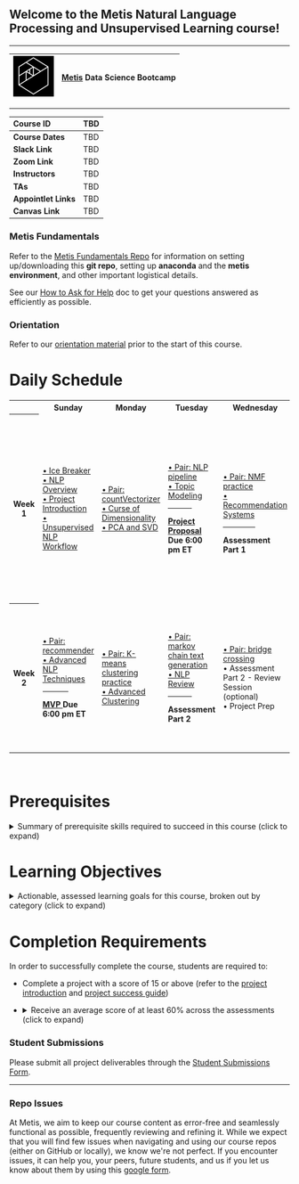 ## Welcome to the Metis Natural Language Processing and Unsupervised Learning course!
---

| ![Metis logo](/resources/metis.png)      |  [Metis](http://www.thisismetis.com/) Data Science Bootcamp    |
|------|-------|  

---
| **Course ID** | TBD   |
|:------|:-------|
| **Course Dates** | TBD   |
| **Slack Link** |  TBD |
| **Zoom Link** |  TBD |
| **Instructors** |  TBD |
| **TAs** |  TBD |
| **Appointlet Links** |  TBD |
| **Canvas Link** |  TBD |

### Metis Fundamentals  

Refer to the [Metis Fundamentals Repo](https://github.com/thisismetis/NBM_Metis_Fundamentals) for information on setting up/downloading this **git repo**, setting up **anaconda** and the **metis environment**, and other important logistical details.

See our [How to Ask for Help](https://github.com/thisismetis/Metis_Fundamentals/blob/main/metis_intro/askforhelp.md) doc to get your questions answered as efficiently as possible.

### Orientation

Refer to our [orientation material](https://github.com/thisismetis/Metis_Fundamentals/blob/main/orientation/readme.md) prior to the start of this course.

# Daily Schedule

<table width="100%">
 <tr>
  <th>
  </th>
  <th>
   Sunday
  </th>
  <th>
   Monday
  </th>
  <th>
   Tuesday
  </th>
  <th>
   Wednesday
  </th>
  <th>
   Thursday
  </th>
 </tr>
 
 <tr>
  <th>
   Week 1
  </th>
  <td width="20%">
   <a href="/curriculum/icebreaker">
    • Ice Breaker
   </a>
   <br/>
   <a href="/curriculum/nlp-overview">
    • NLP Overview
   </a>
   <br/>
   <a href="/curriculum/project-introduction">
    • Project Introduction
   </a>
   <br/>
   <a href="/curriculum/unsupervised-workflow">
    • Unsupervised NLP Workflow
   </a>
   <br/>
  </td>
  <td width="20%">
   <a href="pairs/count_vectorizer">
    • Pair: countVectorizer
   </a>
   <br/>
   <a href="/curriculum/curse-of-dimensionality">
    • Curse of Dimensionality
   </a>
   <br/>
   <a href="/curriculum/svd-pca">
    • PCA and SVD
   </a>
   <br/>
  </td>
  <td width="20%">
   <a href="pairs/nlp_pipeline">
    • Pair: NLP pipeline
   </a>
   <br/>
   <a href="/curriculum/topic-modeling">
    • Topic Modeling
   </a>
   <br/>
   <hr align="left" width="50%"/>
   <b> <a href="https://github.com/thisismetis/NBM_Metis_Fundamentals/tree/master/project_deliverable_templates/project_proposal.md"> Project Proposal </a> Due 6:00 pm ET</b>
  </td>
  <td width="20%">
   <br/>
   <a href="pairs/nmf">
    • Pair: NMF practice
   </a>
   <br/>
   <a href="/curriculum/recommendation-systems">
    • Recommendation Systems
   </a>
   <br/>
   <hr align="left" width="50%"/>
   <b> Assessment Part 1</b>
  </td>
  <td width="20%">
     <a href="pairs/lda">
    • Pair: LDA practice
   </a>
   <br/>
   <a href="/curriculum/clustering-kmeans-intro">
    • K-means Clustering Intro
   <br/>
   <a href="/curriculum/clustering-kmeans-lab">
    • K-means Clustering Lab
   </a>
   <br/>
    • Assessment Part 1 - Review Session (optional)
   <br/>
   <hr align="left" width="50%"/>
   <b> Finalize Data Acquistion by EOD</b>
  </td>
 </tr>
 <tr>
  <th>
   Week 2
  </th>
  <td width="20%">
   <a href="pairs/recommender">
    • Pair: recommender
   </a>
   <br/>
   <a href="/curriculum/fancy-nlp">
    • Advanced NLP Techniques
   </a>
   <br/>
   <hr align="left" width="50%"/>
   <b> <a href="https://github.com/thisismetis/NBM_Metis_Fundamentals/tree/master/project_deliverable_templates/mvp.md"> MVP </a> Due 6:00 pm ET</b>
  </td>
  <td width="20%">
   <a href="pairs/kmeans">
    • Pair: K-means clustering practice
   </a>
   <br/>
   <a href="/curriculum/clustering-advanced">
    • Advanced Clustering
   </a>
   <br/
  </td>
  <td width="20%">
   <a href="pairs/markov">
    • Pair: markov chain text generation
   </a>
   <br/>
   <a href="/curriculum/nlp-review">
    • NLP Review
   </a>
   <br/>
   <hr align="left" width="50%"/>
   <b> Assessment Part 2</b>
  </td>
  <td width="20%">
   <a href="pairs/bridge">
    • Pair: bridge crossing
   </a>
   <br/>
    • Assessment Part 2 - Review Session (optional)
   <br/>
    • Project Prep
   <br/>
  </td>
  <td width="20%">
   <b> <a href="https://github.com/thisismetis/NBM_Metis_Fundamentals/tree/master/project_deliverable_templates/final_deliverable.md"> Slides, Writeup, Code </a> Due 11:00 am ET, Presentation Day</b>
   <br/>
   <hr align="left" width="50%"/>
   <a href="https://forms.gle/oYAM5t2jG9yUZdcKA"> End of Course Survey </a>
   <br/>
   <hr align="left" width="50%"/>
   <a href="/careers"> Next Steps for Careers </a> 
   <br/>
  </td>
 </tr>
</table>
<br>

# Prerequisites

<details><summary> Summary of prerequisite skills required to succeed in this course (click to expand) </summary>

* Students should be proficient in general python, pandas, and basic visualization libraries -- able to comfortably use these tools in order to explore, analyze, and visualize tabular datasets.
* Students should be comfortable with the mathematics fundamentals of machine learning including calculus, linear algebra, probability, and statistics.
* Students should have at least working familiarity with major topics in supervised machine learning including linear regression, basic classification models, and model evaluation.
* Comfort with web scraping or obtaining data through application programming interfaces (APIs) is a definite plus for expanding the range of possible projects a student can complete, but is not strictly necessary to succeed in the course.

 
</details>

# Learning Objectives

<details><summary> Actionable, assessed learning goals for this course, broken out by category (click to expand) </summary>
  
**Natural Language Processing Fundamentals**

1.  Correctly describe and apply foundational techniques in the quantification of text data including tokenization, vectorization, and the document-term matrix; successfully featurize text data with these methods.
2.  Gain ability to properly and efficiently clean and preprocess text data for quantitative analysis.
 
**Unsupervised Learning Theory**

1.  Precisely describe and differentiate key dimensionality reduction algorithms.
2.  Successfully apply dimensionality reduction algorithms and other modeling techniques to create topic models in language processing.
3.  Gain ability to cluster datapoints using the k-means model along with more specialized techniques, correctly navigating the tradeoffs and best use cases for these different methods.


**Unsupervised Learning in Application**

1.  Develop ability to apply unsupervised learning techniques to a variety of business case studies, with extra focus on natural language processing applications. Successfully compare and contrast these techniques in terms of their algorithmic complexity and data representations, navigating their tradeoffs in order to understand the right technique for the situation.
2.  Gain ability to build recommendation systems using both content-based and collaborative filtering methods, precisely describing the differences and tradeoffs between the two approaches.
    

</details>

# Completion Requirements

In order to successfully complete the course, students are required to:

* Complete a project with a score of 15 or above (refer to the [project introduction](./curriculum/project-introduction/project_intro.md) and [project success guide](./curriculum/project-introduction/project_success_guide.md))

* <details><summary> Receive an average score of at least 60% across the assessments (click to expand) </summary>

   There will be assessments throughout the course (refer to the schedule above); students will be given access to an assessment to complete at that time. Each assessment will consist of 20 multiple choice questions (with four options per question), which students will have 60 minutes to complete. The assessments are open-book.
   
   The assessment will have questions related to the learning objectives detailed above. The objectives give a roadmap of which areas should be focused on in preparation.

</details>

### Student Submissions
Please submit all project deliverables through the [Student Submissions Form](https://forms.gle/YzMfYxAXEx2Zz8pk9).

---

### Repo Issues

At Metis, we aim to keep our course content as error-free and seamlessly functional as possible, frequently reviewing and refining it. While we expect that you will find few issues when navigating and using our course repos (either on GitHub or locally), we know we're not perfect. If you encounter issues, it can help you, your peers, future students, and us if you let us know about them by using this [google form](https://docs.google.com/forms/d/e/1FAIpQLSde-RqyXVR-UXvMbhZSp068__rw--36hrLGPsqtp-XJUDWh5g/viewform?usp=sf_link).




